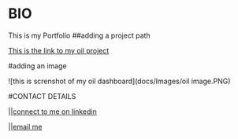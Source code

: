 # BIO
This is my Portfolio
##adding a project path

[This is the link to my oil project](https://github.com/FIYINT/fitness-Project-using-Python-Power-BI)


#adding an image  

![this is screnshot of my oil dashboard](docs/Images/oil image.PNG)


#CONTACT DETAILS  

||[connect to me on linkedin](https://www.linkedin.com/in/titus-fadayini-1b75a2176/)  

||[email me](mailto:fiyinfadayini@gmail.com)
